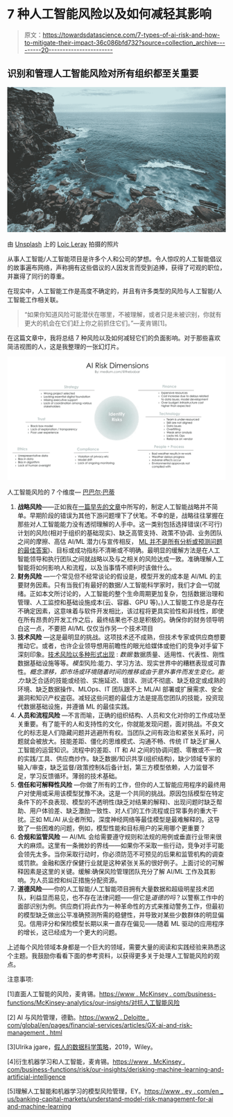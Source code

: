# 7 种人工智能风险以及如何减轻其影响

> 原文：<https://towardsdatascience.com/7-types-of-ai-risk-and-how-to-mitigate-their-impact-36c086bfd732?source=collection_archive---------20----------------------->

## 识别和管理人工智能风险对所有组织都至关重要

![](img/15bda7f8ac9f08d24c3a569715d5e629.png)

由 [Unsplash](https://unsplash.com/s/photos/risk-management?utm_source=unsplash&utm_medium=referral&utm_content=creditCopyText) 上的 [Loic Leray](https://unsplash.com/@loicleray?utm_source=unsplash&utm_medium=referral&utm_content=creditCopyText) 拍摄的照片

从事人工智能/人工智能项目是许多个人和公司的梦想。令人惊叹的人工智能倡议的故事遍布网络，声称拥有这些倡议的人因发言而受到追捧，获得了可观的职位，并赢得了同行的尊重。

在现实中，人工智能工作是高度不确定的，并且有许多类型的风险与人工智能/人工智能工作相关联。

> “如果你知道风险可能潜伏在哪里，不被理解，或者只是未被识别，你就有更大的机会在它们赶上你之前抓住它们。”—麦肯锡[1]。

在这篇文章中，我将总结 7 种风险以及如何减轻它们的负面影响。对于那些喜欢简洁视图的人，这是我整理的一张幻灯片。

![](img/bab5ec39f0ef9d62b9f2078464980d54.png)

人工智能风险的 7 个维度— [巴巴尔·巴蒂](https://medium.com/u/10dee34829b?source=post_page-----36c086bfd732--------------------------------)

1.  **战略风险**——正如我在[一篇早先的文章](/ultimate-ai-strategy-guide-9bfb5e9ecf4e)中所写的，制定人工智能战略并不简单。早期阶段的错误为其他下游问题埋下了伏笔。不幸的是，战略往往掌握在那些对人工智能能力没有透彻理解的人手中。这一类别包括选择错误(不可行)计划的风险(相对于组织的基础现实)、缺乏高管支持、政策不协调、业务团队之间的摩擦、高估 AI/ML 潜力(与宣传相反， [ML 并不是所有分析或预测问题的最佳答案](https://medium.com/swlh/essential-guide-to-ai-product-management-9483688d38d0))、目标或成功指标不清晰或不明确。最明显的缓解方法是在人工智能领导和执行团队之间就战略以及与之相关的风险达成一致。准确理解人工智能将如何影响人和流程，以及当事情不顺利时该做什么。
2.  **财务风险** —一个常见但不经常谈论的假设是，模型开发的成本是 AI/ML 的主要财务因素。只有当我们有最好的数据/人工智能科学家时，我们才会一切就绪。正如本文所讨论的，人工智能的整个生命周期更加复杂，包括数据治理和管理、人工监控和基础设施成本(云、容器、GPU 等)。)人工智能工作总是存在不确定因素，这意味着与软件开发相比，该过程将更具实验性和非线性，即使在所有昂贵的开发工作之后，最终结果也不总是积极的。确保你的财务领导明白这一点，不要把 AI/ML 仅仅当作另一个技术项目
3.  **技术风险** —这是最明显的挑战。这项技术还不成熟，但技术专家或供应商想要推动它。或者，也许企业领导想用前瞻性的眼光给媒体或他们的竞争对手留下深刻印象。[技术风险以多种形式出现](/how-is-machine-learning-different-from-statistics-and-why-it-matters-5a8ed539976) : *数据*:数据质量、适用性、代表性、刚性数据基础设施等等。*模型*风险:能力、学习方法、现实世界中的糟糕表现或可靠性。*概念漂移，*即市场或环境随着时间的推移或由于意外事件而发生变化*。能力*:缺乏合适的技能或经验、实施延迟、错误、测试不彻底、缺乏稳定或成熟的环境、缺乏数据操作、MLOps、IT 团队跟不上 ML/AI 部署或扩展需求、安全漏洞和知识产权盗窃。减轻这些问题的最佳方法是提高您团队的技能，投资现代数据基础设施，并遵循 ML 的最佳实践。
4.  **人员和流程风险** —不言而喻，正确的组织结构、人员和文化对你的工作成功至关重要。有了能干的人和支持性的文化，你就能发现问题，面对挑战。不良文化的标志是人们隐藏问题并逃避所有权。当团队之间有政治和紧张关系时，问题就会被放大。技能差距、僵化的思维模式、沟通不畅、传统 IT 缺乏扩展人工智能的运营知识。流程中的差距、IT 和 AI 之间的协调问题、零散或不一致的实践/工具、供应商炒作。缺乏数据/知识共享(组织结构)，缺少领域专家的输入/审查，缺乏监督/政策控制&后备计划，第三方模型依赖，人力监督不足，学习反馈循环。薄弱的技术基础。
5.  **信任和可解释性风险** —你做了所有的工作，但你的人工智能应用程序的最终用户对使用或采用该模型犹豫不决。这是一个共同的挑战。原因包括模型在特定条件下的不良表现、模型的不透明性(缺乏对结果的解释)、出现问题时缺乏帮助、用户体验差、缺乏激励一致性、对人们的工作流程或日常事务的重大干扰。正如 ML/AI 从业者所知，深度神经网络等最佳模型是最难解释的。这导致了一些困难的问题，例如，模型性能和目标用户的采用哪个更重要？
6.  **合规和监管风险** — AI/ML 会给需要遵守规则和法规的用例或垂直行业带来很大的麻烦。这里有一条微妙的界线——如果你不采取一些行动，竞争对手可能会领先太多。当你采取行动时，你必须防范不可预见的后果和监管机构的调查或罚款。金融和医疗保健行业就是这种紧张关系的很好例子。上面讨论的可解释因素是这里的关键。缓解:确保风险管理团队充分了解 AI/ML 工作及其影响。为人员监控和纠正措施分配资源。
7.  **道德风险**——你的人工智能/人工智能项目拥有大量数据和超级明星技术团队，利益显而易见，也不存在法律问题——但它是*道德的吗*？以警察工作中的面部识别为例。供应商们将此作为一种革命性的方式来推动警务工作，但最初的模型缺乏做出公平准确预测所需的稳健性，并导致对某些少数群体的明显偏见。信用评分和保险模型长期以来一直存在偏见——随着 ML 驱动的应用程序的增长，这已经成为一个更大的问题。

上述每个风险领域本身都是一个巨大的领域，需要大量的阅读和实践经验来熟悉这个主题。我鼓励你看看下面的参考资料，以获得更多关于处理人工智能风险的观点。

注意事项:

[1]直面人工智能的风险，麦肯锡。[https://www . McKinsey . com/business-functions/McKinsey-analytics/our-insights/对抗人工智能风险](https://www.mckinsey.com/business-functions/mckinsey-analytics/our-insights/confronting-the-risks-of-artificial-intelligence)

[2] AI 与风险管理，德勤。[https://www2 . Deloitte . com/global/en/pages/financial-services/articles/GX-ai-and-risk-management . html](https://www2.deloitte.com/global/en/pages/financial-services/articles/gx-ai-and-risk-management.html)

[3]Ulrika jgare，[假人的数据科学策略](https://www.amazon.com/Data-Science-Dummies-2nd-Computers/dp/1119327636/)，2019，Wiley。

[4]衍生机器学习和人工智能，麦肯锡。[https://www . McKinsey . com/business-functions/risk/our-insights/derisking-machine-learning-and-artificial-intelligence](https://www.mckinsey.com/business-functions/risk/our-insights/derisking-machine-learning-and-artificial-intelligence)

[5]理解人工智能和机器学习的模型风险管理，EY。[https://www . ey . com/en _ us/banking-capital-markets/understand-model-risk-management-for-ai and-machine-learning](https://www.ey.com/en_us/banking-capital-markets/understand-model-risk-management-for-ai-and-machine-learning)